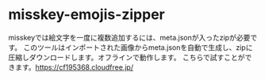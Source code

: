 # misskey-emojis-zipper
misskeyでは絵文字を一度に複数追加するには、meta.jsonが入ったzipが必要です。 
このツールはインポートされた画像からmeta.jsonを自動で生成し、zipに圧縮しダウンロードします。オフラインで動作します。
こちらで試すことができます。https://cf195368.cloudfree.jp/
